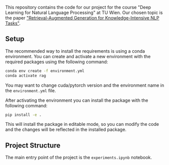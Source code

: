 This repository contains the code for our project for the course "Deep Learning for Natural Language Processing" at TU Wien. Our chosen topic is the paper ["Retrieval-Augmented Generation for Knowledge-Intensive NLP Tasks"](https://arxiv.org/abs/2005.11401).

## Setup

The recommended way to install the requirements is using a conda environment. You can create and activate a new environment with the required packages using the following command:

```bash
conda env create -f environment.yml
conda activate rag
```

You may want to change cuda/pytorch version and the environment name in the `environment.yml` file.

After activating the environment you can install the package with the following command:

```bash
pip install -e .
```

This will install the package in editable mode, so you can modify the code and the changes will be reflected in the installed package.

## Project Structure

The main entry point of the project is the `experiments.ipynb` notebook.